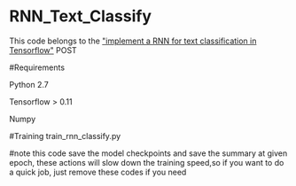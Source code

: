# RNN_Text_Classify

This code belongs to the ["implement a RNN for text classification in Tensorflow"](http://blog.csdn.net/u010223750/article/details/53334313) POST






#Requirements

Python 2.7

Tensorflow > 0.11

Numpy







#Training
train_rnn_classify.py

#note
this code save the model checkpoints and save the summary at given epoch, these actions will slow down the training speed,so if you want to do a quick job, just remove these codes if you need
